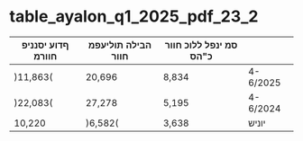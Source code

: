 # table_ayalon_q1_2025_pdf_23_2

| ףדוע יסנניפ חוורמ | הבילה תוליעפמ חוור | סמ ינפל ללוכ חוור כ"הס |  |
|---|---|---|---|
| )11,863( | 20,696 | 8,834 | 4-6/2025 |
| )22,083( | 27,278 | 5,195 | 4-6/2024 |
| 10,220 | )6,582( | 3,638 | יוניש |

